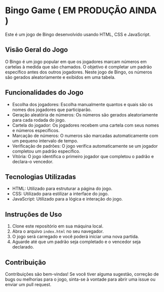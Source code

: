 # Bingo Game ( EM PRODUÇÃO AINDA  )

Este é um jogo de Bingo desenvolvido usando HTML, CSS e JavaScript.

## Visão Geral do Jogo

O Bingo é um jogo popular em que os jogadores marcam números em cartelas à medida que são chamados. O objetivo é completar um padrão específico antes dos outros jogadores. Neste jogo de Bingo, os números são gerados aleatoriamente e exibidos em uma tabela.

## Funcionalidades do Jogo
- Escolha dos jogadores: Escolha manualmente quantos e quais são os nomes dos jogadores que participarão.
- Geração aleatória de números: Os números são gerados aleatoriamente para cada rodada do jogo.
- Cartela do jogador: Os jogadores recebem uma cartela com seus nomes e números específicos.
- Marcação de números: O numeros são marcadas automaticamente com um pequeno intervalo de tempo.
- Verificação de padrões: O jogo verifica automaticamente se um jogador completou um padrão específico.
- Vitória: O jogo identifica o primeiro jogador que completou o padrão e declara-o vencedor.

## Tecnologias Utilizadas

- HTML: Utilizado para estruturar a página do jogo.
- CSS: Utilizado para estilizar a interface do jogo.
- JavaScript: Utilizado para a lógica e interação do jogo.

## Instruções de Uso

1. Clone este repositório em sua máquina local.
2. Abra o arquivo `index.html` no seu navegador.
3. O jogo será carregado e você poderá iniciar uma nova partida.
5. Aguarde até que um padrão seja completado e o vencedor seja declarado.

## Contribuição

Contribuições são bem-vindas! Se você tiver alguma sugestão, correção de bugs ou melhorias para o jogo, sinta-se à vontade para abrir uma issue ou enviar um pull request.


